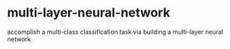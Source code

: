 # multi-layer-neural-network
accomplish a multi-class classification task via building a multi-layer neural network
